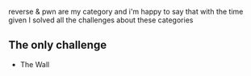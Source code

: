 reverse & pwn are my category and i'm happy to say that with the time given I solved all the challenges about these categories

## The only challenge

- The Wall
